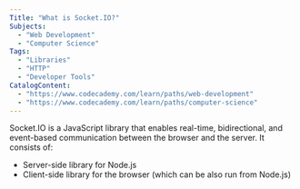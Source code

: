 ```yaml
---
Title: "What is Socket.IO?"
Subjects:
  - "Web Development"
  - "Computer Science"
Tags:
  - "Libraries"
  - "HTTP" 
  - "Developer Tools"
CatalogContent:  
  - "https://www.codecademy.com/learn/paths/web-development"
  - "https://www.codecademy.com/learn/paths/computer-science"
---
```


Socket.IO is a JavaScript library that enables real-time, bidirectional, and event-based communication between the browser and the server. It consists of: 

- Server-side library for Node.js
- Client-side library for the browser (which can be also run from Node.js)


